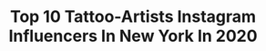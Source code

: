 ---
title: Top 10 Tattoo-Artists Instagram Influencers In New York In 2020
description: >-
  Find top tattoo-artists Instagram influencers in New York in 2020. Most popular hashtags: #tattoo #inked #tattooartist #ink.
platform: Instagram
profiles:
  - username: "mikhailandersson"
    fullname: >-
      Mikhail Anderson
    location: "United States"
    followers: 58620
    engagement: 251
    commentsToLikes: 0.020480
    avatar: "https://scontent-amt2-1.cdninstagram.com/v/t51.2885-19/s320x320/85083581_547326442809381_3703607018678910976_n.jpg?_nc_ht=scontent-amt2-1.cdninstagram.com&_nc_ohc=_JpZ-YzWWiIAX8VT7yN&oh=df6a82b102183588aea2951f4fc15340&oe=5EBBCC3C"
    verified: false
    hashtags: "#watercolortattoo, #smalltattoo, #galaxycat, #trashpolka"
  - username: "barisyesilbas"
    fullname: >-
      Baris Yesilbas
    location: "United States"
    followers: 73494
    engagement: 109
    commentsToLikes: 0.011326
    avatar: "https://scontent-lhr8-1.cdninstagram.com/v/t51.2885-19/s320x320/90021348_498386514175021_131162159416606720_n.jpg?_nc_ht=scontent-lhr8-1.cdninstagram.com&_nc_ohc=piJ_XCFe7pIAX8FePbg&oh=5b3defa0566c69f95af7b19347edbf25&oe=5EB285C3"
    verified: false
    hashtags: "#space, #odesza, #vansera, #vscocam"
  - username: "eme_josiah"
    fullname: >-
      JOSIAH 🎤 Singer|songwriter
    location: "United States"
    followers: 14359
    engagement: 614
    commentsToLikes: 0.075729
    avatar: "https://scontent-lhr8-1.cdninstagram.com/v/t51.2885-19/s320x320/83592576_2550653288537172_9137067267496869888_n.jpg?_nc_ht=scontent-lhr8-1.cdninstagram.com&_nc_ohc=0yUTEC4jHfEAX9veqxQ&oh=a48585246f9b8891bb2bcd0e82b8a8ee&oe=5EBA88D6"
    verified: false
    hashtags: "#miamiartist, #newyear, #newmusicfridays, #sonymusic"
  - username: "robert_pho"
    fullname: >-
      Robert Pho
    location: "United States"
    followers: 45383
    engagement: 402
    commentsToLikes: 0.031384
    avatar: "https://scontent-amt2-1.cdninstagram.com/v/t51.2885-19/10865289_768161369937594_383144562_a.jpg?_nc_ht=scontent-amt2-1.cdninstagram.com&_nc_ohc=gwLrbhvEvj4AX-OoXyt&oh=eb3931493249146deb435b5ac49b3027&oe=5EB2DA2A"
    verified: false
    hashtags: "#carcollector, #japanesepioneer, #lasvegas, #leadthefollowers"
  - username: "figabomba_waikiki_erika"
    fullname: >-
      Erika Figabomba
    location: "United States"
    followers: 65896
    engagement: 131
    commentsToLikes: 0.010248
    avatar: "https://scontent-ams4-1.cdninstagram.com/v/t51.2885-19/11850216_135490366790323_374987825_a.jpg?_nc_ht=scontent-ams4-1.cdninstagram.com&_nc_ohc=vCPaH5tho2oAX_715Xs&oh=5f0cd73237e4e78fb305439923054865&oe=5EBA2060"
    verified: false
    hashtags: "#rolemodel, #transfarmer, #afropunk, #abandonedtrain"
  - username: "kommienezuspadt"
    fullname: >-
      Lars Kommienezuspadt
    location: "United States"
    followers: 38219
    engagement: 332
    commentsToLikes: 0.023946
    avatar: "https://scontent-ams4-1.cdninstagram.com/v/t51.2885-19/11910464_416847225185601_1909410850_a.jpg?_nc_ht=scontent-ams4-1.cdninstagram.com&_nc_ohc=b3FPGTDHi3oAX_tefdS&oh=bdc41cb293dd802b1788f6f31c016255&oe=5EB8144D"
    verified: false
    hashtags: "#editorial, #curves, #goth, #newyorkcity"
  - username: "nate_needles"
    fullname: >-
      Nate Needles
    location: "United States"
    followers: 27971
    engagement: 205
    commentsToLikes: 0.036863
    avatar: "https://scontent-lhr8-1.cdninstagram.com/v/t51.2885-19/11355836_335479429959175_1625062028_a.jpg?_nc_ht=scontent-lhr8-1.cdninstagram.com&_nc_ohc=kW3jPxOA6M0AX8WoBzK&oh=bc28604c1d59cd12c3e16975bfce3f55&oe=5EBA03BF"
    verified: false
    hashtags: "#blackandgreyallday, #downtownmelbourneflorida, #orlandoartists, #sleevetattoos"
  - username: "brianasista"
    fullname: >-
      Briana Sista
    location: "United States"
    followers: 6430
    engagement: 937
    commentsToLikes: 0.083397
    avatar: "https://scontent-lhr8-1.cdninstagram.com/v/t51.2885-19/s320x320/89715398_1102815776720145_3473000178628165632_n.jpg?_nc_ht=scontent-lhr8-1.cdninstagram.com&_nc_ohc=rfITRqRtlggAX_2RGMq&oh=b0d446801a7b8bcd2e1159b408a8ff65&oe=5EBBE932"
    verified: false
    hashtags: "#letsshoot, #bookme, #videoshoot, #italianmodel"
  - username: "ajcrimson"
    fullname: >-
      AJCRIMSON
    location: "United States"
    followers: 104408
    engagement: 46
    commentsToLikes: 0.062536
    avatar: "https://scontent-lht6-1.cdninstagram.com/v/t51.2885-19/s320x320/61097232_403779436884356_3812038433048625152_n.jpg?_nc_ht=scontent-lht6-1.cdninstagram.com&_nc_ohc=IcZYGqFsoH4AX8V6i36&oh=299b833123a39bd04acba8111cfd138d&oe=5EB159BE"
    verified: true
    hashtags: "#diahanncarroll, #makeup, #practice, #ncmua"
  - username: "bobbycupparotattoos"
    fullname: >-
      Bobby Cupparo
    location: "United States"
    followers: 43689
    engagement: 261
    commentsToLikes: 0.035665
    avatar: "https://scontent-lhr8-1.cdninstagram.com/v/t51.2885-19/s320x320/28153094_191757864760478_608008854755606528_n.jpg?_nc_ht=scontent-lhr8-1.cdninstagram.com&_nc_ohc=ywZi59MX_cYAX8pwp53&oh=9aba6e677b6225e63be46b848ceb63b3&oe=5EBC4458"
    verified: false
    hashtags: "#losangeles, #newyorktattoo, #healedtattoos, #tattoos"
---